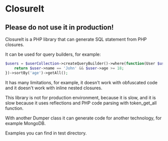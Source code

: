 # ClosureIt

## Please do not use it in production!

ClosureIt is a PHP library that can generate SQL statement from PHP closures.

It can be used for query builders, for example:
```php
$users = $userCollection->createQueryBuilder()->where(function(User $user) {
	return $user->name == 'John' && $user->age >= 18;
})->sortBy('age')->getAll();
```
It has many limitations, for example, it doesn't work with obfuscated code and it doesn't work with inline nested closures.

This library is not for production environment, because it is slow,
and it is slow because it uses reflections and PHP code parsing with token_get_all function.

With another Dumper class it can generate code for another technology, for example MongoDB.

Examples you can find in test directory.